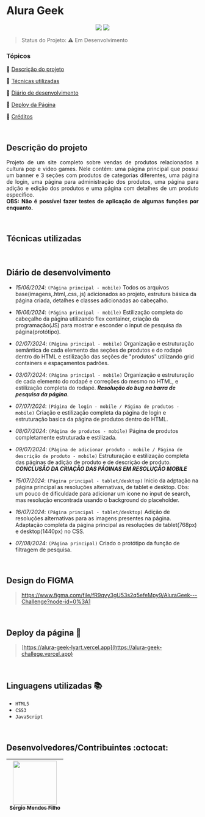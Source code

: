 <h1>Alura Geek</h1> 

<p align="center">
  <img src="http://img.shields.io/static/v1?label=VSCode&message=1.75.0&color=blue&style=for-the-badge"/>
  <img src="http://img.shields.io/static/v1?label=STATUS&message=EM%20DESENVOLVIMENTO&color=RED&style=for-the-badge"/>
</p>

> Status do Projeto: :warning: Em Desenvolvimento

### Tópicos 

:small_blue_diamond: [Descrição do projeto](#descrição-do-projeto)

:small_blue_diamond: [Técnicas utilizadas](#técnicas-utilizadas)

:small_blue_diamond: [Diário de desenvolvimento](#diário-de-desenvolvimento)

:small_blue_diamond: [Deploy da Página](#deploy-da-página-dash)

:small_blue_diamond: [Créditos](#design-do-figma)

<br>

## Descrição do projeto 

<p align="justify">
Projeto de um site completo sobre vendas de produtos relacionados a cultura pop e video games. Nele contém: uma página principal que possui um banner e 3 seções com produtos de categorias diferentes, uma página de login, uma página para administração dos produtos, uma página para adição e edição dos produtos e uma página com detalhes de um produto específico. <br>
<strong>OBS: Não é possível fazer testes de aplicação de algumas funções por enquanto.</strong>
</p>

<br>

## Técnicas utilizadas

<br>

## Diário de desenvolvimento

 * <i>15/06/2024</i>: `(Página principal - mobile)` Todos os arquivos base(imagens,.html,.css,.js) adicionados ao projeto, estrutura básica da página criada, detalhes e classes adicionadas ao cabeçalho.
  
  * <i>16/06/2024</i>: `(Página principal - mobile)` Estilização completa do cabeçalho da página utilizando flex container, criação da programação(JS) para mostrar e esconder o input de pesquisa da página(protótipo).

  * <i>02/07/2024</i>: `(Página principal - mobile)` Organização e estruturação semântica de cada elemento das seções de produtos e do rodapé dentro do HTML e estilização das seções de "produtos" utilizando grid containers e espaçamentos padrões.

  * <i>03/07/2024</i>: `(Página principal - mobile)` Organização e estruturação de cada elemento do rodapé e correções do mesmo no HTML, e estilização completa do rodapé. ***Resolução do bug na barra de pesquisa da página***.

  * <i>07/07/2024</i>: `(Página de login - mobile / Página de produtos - mobile)` Criação e estilização completa da página de login e estruturação basica da página de produtos dentro do HTML.

  * <i>08/07/2024</i>: `(Página de produtos - mobile)` Página de produtos completamente estruturada e estilizada.
  
  * <i>09/07/2024</i>: `(Página de adicionar produto - mobile / Página de descrição de produto - mobile)` Estruturação e estilização completa das páginas de adição de produto e de descrição de produto. ***CONCLUSÃO DA CRIAÇÃO DAS PÁGINAS EM RESOLUÇÃO MOBILE***
  
  * <i>15/07/2024</i>: `(Página principal - tablet/desktop)` Inicio da adptação na página principal as resoluções alternativas, de tablet e desktop. Obs: um pouco de dificuldade para adicionar um icone no input de search, mas resolução encontrada usando o background do placeholder.
  
  * <i>16/07/2024</i>: `(Página principal - tablet/desktop)` Adição de resoluções alternativas para as imagens presentes na página. Adaptação completa da página principal as resoluções de tablet(768px) e desktop(1440px) no CSS.
  * <i>07/08/2024</i>: `(Página principal)` Criado o protótipo da função de filtragem de pesquisa.

<br>

## Design do FIGMA

>https://www.figma.com/file/fR9qvy3gU53s2q5efeMpy9/AluraGeek---Challenge?node-id=0%3A1

<br>

## Deploy da página :dash:

> [https://alura-geek-lyart.vercel.app](https://alura-geek-challege.vercel.app)

<br>

## Linguagens utilizadas :books:

- `HTML5`
- `CSS3`
- `JavaScript`

<br>

## Desenvolvedores/Contribuintes :octocat:

| [<img src="https://avatars.githubusercontent.com/u/109549530?s=400&u=383b5445959d99d74a62089d5391bf01e851c147&v=4" width=115><br><sub>Sérgio Mendes Filho</sub>](https://github.com/Diana-ops) |
| :---: |
